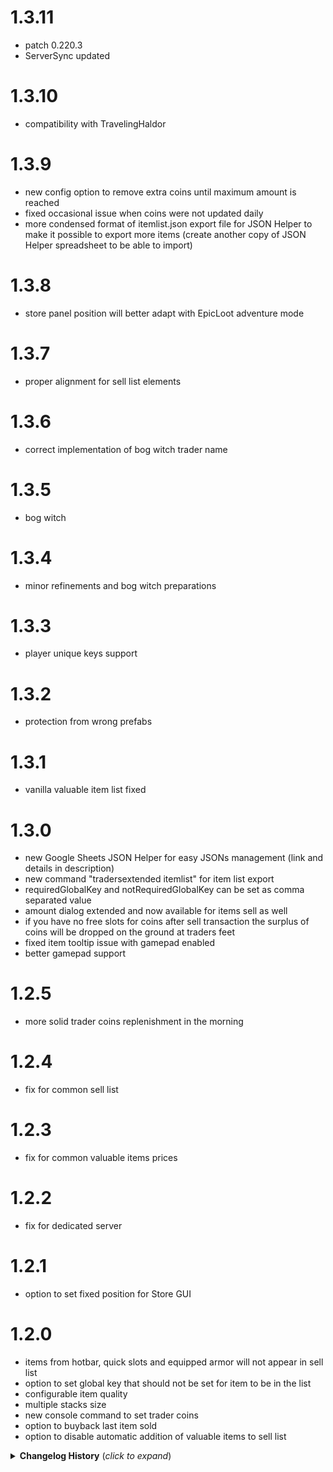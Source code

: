 # 1.3.11
* patch 0.220.3
* ServerSync updated

# 1.3.10
* compatibility with TravelingHaldor

# 1.3.9
* new config option to remove extra coins until maximum amount is reached
* fixed occasional issue when coins were not updated daily
* more condensed format of itemlist.json export file for JSON Helper to make it possible to export more items (create another copy of JSON Helper spreadsheet to be able to import)

# 1.3.8
* store panel position will better adapt with EpicLoot adventure mode

# 1.3.7
* proper alignment for sell list elements

# 1.3.6
* correct implementation of bog witch trader name

# 1.3.5
* bog witch

# 1.3.4
* minor refinements and bog witch preparations

# 1.3.3
* player unique keys support

# 1.3.2
* protection from wrong prefabs

# 1.3.1
* vanilla valuable item list fixed

# 1.3.0
* new Google Sheets JSON Helper for easy JSONs management (link and details in description)
* new command "tradersextended itemlist" for item list export
* requiredGlobalKey and notRequiredGlobalKey can be set as comma separated value
* amount dialog extended and now available for items sell as well
* if you have no free slots for coins after sell transaction the surplus of coins will be dropped on the ground at traders feet
* fixed item tooltip issue with gamepad enabled
* better gamepad support

# 1.2.5
* more solid trader coins replenishment in the morning

# 1.2.4
* fix for common sell list

# 1.2.3
* fix for common valuable items prices

# 1.2.2
* fix for dedicated server

# 1.2.1
* option to set fixed position for Store GUI

# 1.2.0
* items from hotbar, quick slots and equipped armor will not appear in sell list
* option to set global key that should not be set for item to be in the list
* configurable item quality
* multiple stacks size
* new console command to set trader coins
* option to buyback last item sold
* option to disable automatic addition of valuable items to sell list

<details>
<summary><b>Changelog History</b> (<i>click to expand</i>)</summary>

# 1.1.6
* Ashlands

# 1.1.5
* patch 0.217.46

# 1.1.4
* quality multiplier
* item name position fix
* another trader coins fix

# 1.1.3
* minor trader coins fix

# 1.1.2
* minor fixes
* support for spent and earned EpicLoot coins

# 1.1.1
* minor fixes

# 1.1.0
* trader will wait for items discovery
* trader can repair your stuff for coins
* trader can have limited replenished amount of coins
* trader can give discounts and set markups
* JSON configs could be stored both next to dll and in config folder
* full gamepad support (except filter fields)
* configurable weight and stack size of coins
* vanilla items could be disabled
* lots of refinements and improvements

# 1.0.21
* refinements for shared config files reading

# 1.0.20
* thunderstore package restructuring

# 1.0.19
* colored icons from epic loot

# 1.0.18
* patch 0.217.38

# 1.0.17
* partial gamepad support

# 1.0.16
* reduced logging messages

# 1.0.15
* proper fix for new patch

# 1.0.14
* fix for new patch

# 1.0.13
* proper fix for new bepinex

# 1.0.12
* fix for new bepinex

# 1.0.11
* another fix for lists priority

# 1.0.9
* fixed not setting sellable item values on vanilla items

# 1.0.8
* fixed not setting trade item values on vanilla items

# 1.0.7
* patch 0.217.22, text field fix

# 1.0.6
* patch 0.217.22, server sync fix

# 1.0.5
* patch 0.217.22

# 1.0.4
* tradersextendedsave command to save all items from ObjectDB

# 1.0.3
* better positioning for EpicLoot Adventure mode

# 1.0.2
* double click on stackable item to input needed amount
* item config unified

# 1.0.1
* option to load config stored internally

# 1.0.0
* Initial release

</details>
